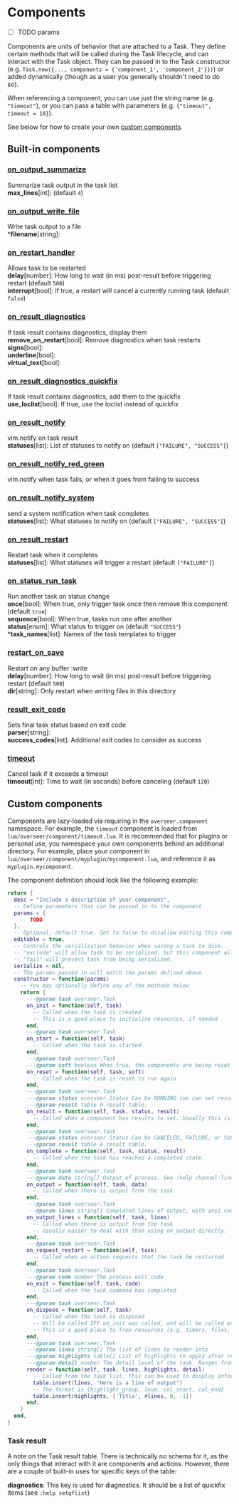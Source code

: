 # Components

- [ ] TODO params

Components are units of behavior that are attached to a Task. They define certain methods that will be called during the Task lifecycle, and can interact with the Task object. They can be passed in to the Task constructor (e.g. `Task.new({..., components = {'component_1', 'component_2'}})`) or added dynamically (though as a user you generally shouldn't need to do so).

When referencing a component, you can use just the string name (e.g. `"timeout"`), or you can pass a table with parameters (e.g. `{"timeout", timeout = 10}`).

See below for how to create your own [custom components](#custom-components).

## Built-in components

### [on_output_summarize](../lua/overseer/component/on_output_summarize.lua)

Summarize task output in the task list \
**max_lines**[int]: (default `4`)

### [on_output_write_file](../lua/overseer/component/on_output_write_file.lua)

Write task output to a file \
\***filename**[string]:

### [on_restart_handler](../lua/overseer/component/on_restart_handler.lua)

Allows task to be restarted \
**delay**[number]: How long to wait (in ms) post-result before triggering restart (default `500`) \
**interrupt**[bool]: If true, a restart will cancel a currently running task (default `false`)

### [on_result_diagnostics](../lua/overseer/component/on_result_diagnostics.lua)

If task result contains diagnostics, display them \
**remove_on_restart**[bool]: Remove diagnostics when task restarts \
**signs**[bool]: \
**underline**[bool]: \
**virtual_text**[bool]:

### [on_result_diagnostics_quickfix](../lua/overseer/component/on_result_diagnostics_quickfix.lua)

If task result contains diagnostics, add them to the quickfix \
**use_loclist**[bool]: If true, use the loclist instead of quickfix

### [on_result_notify](../lua/overseer/component/on_result_notify.lua)

vim.notify on task result \
**statuses**[list]: List of statuses to notify on (default `["FAILURE", "SUCCESS"]`)

### [on_result_notify_red_green](../lua/overseer/component/on_result_notify_red_green.lua)

vim.notify when task fails, or when it goes from failing to success

### [on_result_notify_system](../lua/overseer/component/on_result_notify_system.lua)

send a system notification when task completes \
**statuses**[list]: What statuses to notify on (default `["FAILURE", "SUCCESS"]`)

### [on_result_restart](../lua/overseer/component/on_result_restart.lua)

Restart task when it completes \
**statuses**[list]: What statuses will trigger a restart (default `["FAILURE"]`)

### [on_status_run_task](../lua/overseer/component/on_status_run_task.lua)

Run another task on status change \
**once**[bool]: When true, only trigger task once then remove this component (default `true`) \
**sequence**[bool]: When true, tasks run one after another \
**status**[enum]: What status to trigger on (default `"SUCCESS"`) \
\***task_names**[list]: Names of the task templates to trigger

### [restart_on_save](../lua/overseer/component/restart_on_save.lua)

Restart on any buffer :write \
**delay**[number]: How long to wait (in ms) post-result before triggering restart (default `500`) \
**dir**[string]: Only restart when writing files in this directory

### [result_exit_code](../lua/overseer/component/result_exit_code.lua)

Sets final task status based on exit code \
**parser**[string]: \
**success_codes**[list]: Additional exit codes to consider as success

### [timeout](../lua/overseer/component/timeout.lua)

Cancel task if it exceeds a timeout \
**timeout**[int]: Time to wait (in seconds) before canceling (default `120`)

## Custom components

Components are lazy-loaded via requiring in the `overseer.component` namespace. For example, the `timeout` component is loaded from `lua/overseer/component/timeout.lua`. It is recommended that for plugins or personal use, you namespace your own components behind an additional directory. For example, place your component in `lua/overseer/component/myplugin/mycomponent.lua`, and reference it as `myplugin.mycomponent`.

The component definition should look like the following example:

```lua
return {
  desc = "Include a description of your component",
  -- Define parameters that can be passed in to the component
  params = {
    -- TODO
  },
  -- Optional, default true. Set to false to disallow editing this component in the task editor
  editable = true,
  -- Controls the serialization behavior when saving a task to disk.
  -- "exclude" will allow task to be serialized, but this component will be excluded.
  -- "fail" will prevent task from being serialized.
  serialize = nil,
  -- The params passed in will match the params defined above
  constructor = function(params)
    -- You may optionally define any of the methods below
    return {
      ---@param task overseer.Task
      on_init = function(self, task)
        -- Called when the task is created
        -- This is a good place to initialize resources, if needed
      end,
      ---@param task overseer.Task
      on_start = function(self, task)
        -- Called when the task is started
      end,
      ---@param task overseer.Task
      ---@param soft boolean When true, the components are being reset but the *task* is not. This is used to support commands that are watching the filesystem and rerunning themselves on file change.
      on_reset = function(self, task, soft)
        -- Called when the task is reset to run again
      end,
      ---@param task overseer.Task
      ---@param status overseer.Status Can be RUNNING (we can set results without completing the task), CANCELED, FAILURE, or SUCCESS
      ---@param result table A result table.
      on_result = function(self, task, status, result)
        -- Called when a component has results to set. Usually this is after the command has completed, but certain types of tasks may wish to set a result while still running.
      end,
      ---@param task overseer.Task
      ---@param status overseer.Status Can be CANCELED, FAILURE, or SUCCESS
      ---@param result table A result table.
      on_complete = function(self, task, status, result)
        -- Called when the task has reached a completed state.
      end,
      ---@param task overseer.Task
      ---@param data string[] Output of process. See :help channel-lines
      on_output = function(self, task, data)
        -- Called when there is output from the task
      end,
      ---@param task overseer.Task
      ---@param lines string[] Completed lines of output, with ansi codes removed.
      on_output_lines = function(self, task, lines)
        -- Called when there is output from the task
        -- Usually easier to deal with than using on_output directly.
      end,
      ---@param task overseer.Task
      on_request_restart = function(self, task)
        -- Called when an action requests that the task be restarted
      end,
      ---@param task overseer.Task
      ---@param code number The process exit code
      on_exit = function(self, task, code)
        -- Called when the task command has completed
      end,
      ---@param task overseer.Task
      on_dispose = function(self, task)
        -- Called when the task is disposed
        -- Will be called IFF on_init was called, and will be called exactly once.
        -- This is a good place to free resources (e.g. timers, files, etc)
      end,
      ---@param task overseer.Task
      ---@param lines string[] The list of lines to render into
      ---@param highlights table[] List of highlights to apply after rendering
      ---@param detail number The detail level of the task. Ranges from 1 to 3.
      render = function(self, task, lines, highlights, detail)
        -- Called from the task list. This can be used to display information there.
        table.insert(lines, "Here is a line of output")
        -- The format is {highlight_group, lnum, col_start, col_end}
        table.insert(highlights, {'Title', #lines, 0, -1})
      end,
    }
  end,
}
```

### Task result

A note on the Task result table. There is technically no schema for it, as the only things that interact with it are components and actions. However, there are a couple of built-in uses for specific keys of the table:

**diagnostics**: This key is used for diagnostics. It should be a list of quickfix items (see `:help setqflist`)

